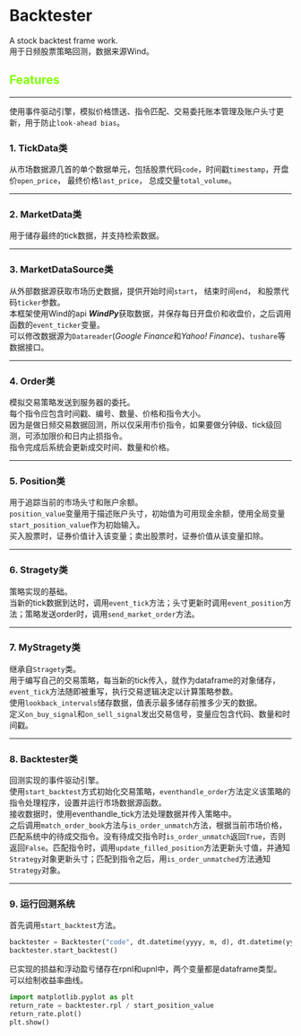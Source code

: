 # Backtester  
A stock backtest frame work.  
用于日频股票策略回测，数据来源Wind。
  
## <font color=#7FFF00>Features</font>
-----------
使用事件驱动引擎，模拟价格馈送、指令匹配、交易委托账本管理及账户头寸更新，用于防止`look-ahead bias`。  
  
### 1. TickData类  
   从市场数据源几首的单个数据单元，包括股票代码`code`，时间戳`timestamp`，开盘价`open_price`， 最终价格`last_price`， 总成交量`total_volume`。 

---   
### 2. MarketData类  
   用于储存最终的tick数据，并支持检索数据。
   
---  
### 3. MarketDataSource类  
   从外部数据源获取市场历史数据，提供开始时间`start`， 结束时间`end`， 和股票代码`ticker`参数。  
   本框架使用Wind的api ***WindPy***获取数据，并保存每日开盘价和收盘价，之后调用函数的`event_ticker`变量。  
   可以修改数据源为`Datareader`(*Google Finance*和*Yahoo! Finance*)、`tushare`等数据接口。 
   
---  
### 4. Order类  
   模拟交易策略发送到服务器的委托。  
   每个指令应包含时间戳、编号、数量、价格和指令大小。  
   因为是做日频交易数据回测，所以仅采用市价指令，如果要做分钟级、tick级回测，可添加限价和日内止损指令。  
   指令完成后系统会更新成交时间、数量和价格。  
   
---  
### 5. Position类  
   用于追踪当前的市场头寸和账户余额。  
   `position_value`变量用于描述账户头寸，初始值为可用现金余额，使用全局变量`start_position_value`作为初始输入。  
   买入股票时，证券价值计入该变量；卖出股票时，证券价值从该变量扣除。  

---
### 6. Stragety类  
   策略实现的基础。  
   当新的tick数据到达时，调用`event_tick`方法；头寸更新时调用`event_position`方法；策略发送order时，调用`send_market_order`方法。  

---
### 7. MyStragety类  
   继承自`Stragety`类。  
   用于编写自己的交易策略，每当新的tick传入，就作为dataframe的对象储存，`event_tick`方法随即被重写，执行交易逻辑决定以计算策略参数。  
   使用`lookback_intervals`储存数据，值表示最多储存前推多少天的数据。  
   定义`on_buy_signal`和`on_sell_signal`发出交易信号，变量应包含代码、数量和时间戳。  

---
### 8. Backtester类  
   回测实现的事件驱动引擎。  
   使用`start_backtest`方式初始化交易策略，`eventhandle_order`方法定义该策略的指令处理程序，设置并运行市场数据源函数。  
   接收数据时，使用eventhandle_tick方法处理数据并传入策略中。  
   之后调用`match_order_book`方法与`is_order_unmatch`方法，根据当前市场价格，匹配系统中的待成交指令。没有待成交指令时`is_order_unmatch`返回`True`，否则返回`False`。匹配指令时，调用`update_filled_position`方法更新头寸值，并通知`Strategy`对象更新头寸；匹配到指令之后，用`is_order_unmatched`方法通知`Strategy`对象。  

---
### 9. 运行回测系统  
   首先调用`start_backtest`方法。
   ``` python
   backtester = Backtester("code", dt.datetime(yyyy, m, d), dt.datetime(yyyy, m,d))
   backtester.start_backtest()
   ```  
     
   已实现的损益和浮动盈亏储存在rpnl和upnl中，两个变量都是dataframe类型。  
   可以绘制收益率曲线。
   ``` python
   import matplotlib.pyplot as plt
   return_rate = backtester.rpl / start_position_value
   return_rate.plot()
   plt.show()
   ```
   
